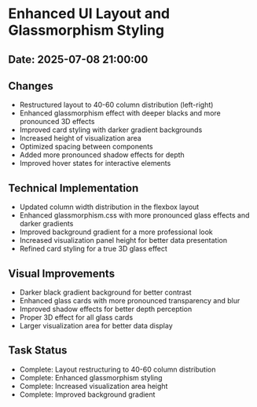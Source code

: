 # Enhanced UI Layout and Glassmorphism Styling

## Date: 2025-07-08 21:00:00

## Changes
- Restructured layout to 40-60 column distribution (left-right)
- Enhanced glassmorphism effect with deeper blacks and more pronounced 3D effects
- Improved card styling with darker gradient backgrounds
- Increased height of visualization area
- Optimized spacing between components
- Added more pronounced shadow effects for depth
- Improved hover states for interactive elements

## Technical Implementation
- Updated column width distribution in the flexbox layout
- Enhanced glassmorphism.css with more pronounced glass effects and darker gradients
- Improved background gradient for a more professional look
- Increased visualization panel height for better data presentation
- Refined card styling for a true 3D glass effect

## Visual Improvements
- Darker black gradient background for better contrast
- Enhanced glass cards with more pronounced transparency and blur
- Improved shadow effects for better depth perception
- Proper 3D effect for all glass cards
- Larger visualization area for better data display

## Task Status
- Complete: Layout restructuring to 40-60 column distribution
- Complete: Enhanced glassmorphism styling
- Complete: Increased visualization area height
- Complete: Improved background gradient
